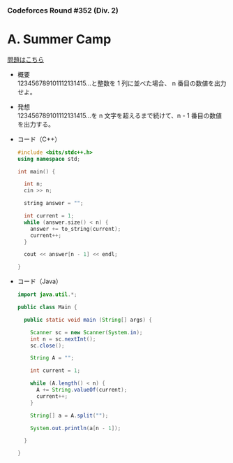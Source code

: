 ### Codeforces Round #352 (Div. 2)

# A. Summer Camp

  [問題はこちら](https://codeforces.com/problemset/problem/672/A)
  
- 概要<br>
  123456789101112131415...と整数を 1 列に並べた場合、 n 番目の数値を出力せよ。<br>
  
- 発想<br>
  123456789101112131415...を n 文字を超えるまで続けて、n - 1 番目の数値を出力する。
  
  
- コード（C++）

  ```cpp
  #include <bits/stdc++.h>
  using namespace std;

  int main() {

    int n;
    cin >> n;

    string answer = "";

    int current = 1;
    while (answer.size() < n) {
      answer += to_string(current);
      current++;
    }

    cout << answer[n - 1] << endl;

  }
  ```
  
- コード（Java）

  ```java
  import java.util.*;

  public class Main {

    public static void main (String[] args) {

      Scanner sc = new Scanner(System.in);
      int n = sc.nextInt();
      sc.close();

      String A = "";

      int current = 1;

      while (A.length() < n) {
        A += String.valueOf(current);
        current++;
      }

      String[] a = A.split("");

      System.out.println(a[n - 1]);

    }

  }
  ```
    